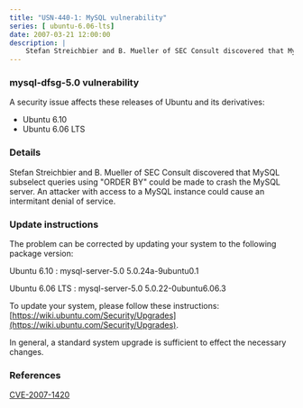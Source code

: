 ```yaml
---
title: "USN-440-1: MySQL vulnerability"
series: [ ubuntu-6.06-lts]
date: 2007-03-21 12:00:00
description: |
    Stefan Streichbier and B. Mueller of SEC Consult discovered that MySQL  subselect queries using &quot;ORDER BY&quot; could be made to crash the MySQL  server.  An attacker with access to a MySQL instance could cause an intermitant denial of service.
--- 
```

 
 


### mysql-dfsg-5.0 vulnerability

A security issue affects these releases of Ubuntu and its derivatives:

* Ubuntu 6.10
* Ubuntu 6.06 LTS

### Details

Stefan Streichbier and B. Mueller of SEC Consult discovered that MySQL subselect queries using &quot;ORDER BY&quot; could be made to crash the MySQL server. An attacker with access to a MySQL instance could cause an intermitant denial of service.

### Update instructions

The problem can be corrected by updating your system to the following package version:

Ubuntu 6.10
 : mysql-server-5.0 <span>5.0.24a-9ubuntu0.1</span>

Ubuntu 6.06 LTS
 : mysql-server-5.0 <span>5.0.22-0ubuntu6.06.3</span>

To update your system, please follow these instructions: [https://wiki.ubuntu.com/Security/Upgrades](https://wiki.ubuntu.com/Security/Upgrades).

In general, a standard system upgrade is sufficient to effect the necessary changes.

### References

 
 [CVE-2007-1420](http://people.ubuntu.com/~ubuntu-security/cve/CVE-2007-1420)
 

